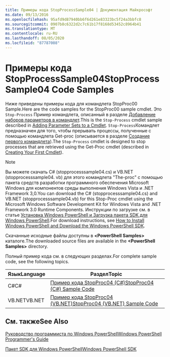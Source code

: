 ```yaml
---
title: Примеры кода StopProcessSample04 | Документация Майкрософт
ms.date: 09/13/2016
ms.openlocfilehash: 95afd9d87940bb6f6d261e83323bc5f24a3bbfc8
ms.sourcegitcommit: 0907b8c6322d2c7c61b17f8168d53452c8964b41
ms.translationtype: MT
ms.contentlocale: ru-RU
ms.lasthandoff: 08/05/2020
ms.locfileid: "87787008"
---
```

# <a name="stopprocesssample04-code-samples"></a><span data-ttu-id="62893-102">Примеры кода StopProcessSample04</span><span class="sxs-lookup"><span data-stu-id="62893-102">StopProcessSample04 Code Samples</span></span>

<span data-ttu-id="62893-103">Ниже приведены примеры кода для командлета StopProc00 Sample.</span><span class="sxs-lookup"><span data-stu-id="62893-103">Here are the code samples for the StopProc00 sample cmdlet.</span></span> <span data-ttu-id="62893-104">Это `Stop-Process` Пример командлета, описанный в разделе [Добавление наборов параметров в командлет](../cmdlet/adding-parameter-sets-to-a-cmdlet.md).</span><span class="sxs-lookup"><span data-stu-id="62893-104">This is the `Stop-Process` cmdlet sample described in [Adding Parameter Sets to a Cmdlet](../cmdlet/adding-parameter-sets-to-a-cmdlet.md).</span></span> <span data-ttu-id="62893-105">`Stop-Process`Командлет предназначен для того, чтобы прерывать процессы, полученные с помощью командлета Get-proc (описывается в разделе [Создание первого командлета](../cmdlet/creating-a-cmdlet-without-parameters.md)).</span><span class="sxs-lookup"><span data-stu-id="62893-105">The `Stop-Process` cmdlet is designed to stop processes that are retrieved using the Get-Proc cmdlet (described in [Creating Your First Cmdlet](../cmdlet/creating-a-cmdlet-without-parameters.md)).</span></span>

> [!NOTE]
> <span data-ttu-id="62893-106">Вы можете скачать C# (stopprocesssample04.cs) и VB.NET (stopprocesssample04. vb) для этого командлета "The-proc" с помощью пакета средств разработки программного обеспечения Microsoft Windows для компонентов среды выполнения Windows Vista и .NET Framework 3,0.</span><span class="sxs-lookup"><span data-stu-id="62893-106">You can download the C# (stopprocesssample04.cs) and VB.NET (stopprocesssample04.vb) for this Stop-Proc cmdlet using the Microsoft Windows Software Development Kit for Windows Vista and .NET Framework 3.0 Runtime Components.</span></span> <span data-ttu-id="62893-107">Инструкции по загрузке см. в статье [Установка Windows PowerShell и Загрузка пакета SDK для Windows PowerShell](/powershell/scripting/developer/installing-the-windows-powershell-sdk).</span><span class="sxs-lookup"><span data-stu-id="62893-107">For download instructions, see [How to Install Windows PowerShell and Download the Windows PowerShell SDK](/powershell/scripting/developer/installing-the-windows-powershell-sdk).</span></span>
>
> <span data-ttu-id="62893-108">Скачанные исходные файлы доступны в **\<PowerShell Samples>** каталоге.</span><span class="sxs-lookup"><span data-stu-id="62893-108">The downloaded source files are available in the **\<PowerShell Samples>** directory.</span></span>

<span data-ttu-id="62893-109">Полный пример кода см. в следующих разделах.</span><span class="sxs-lookup"><span data-stu-id="62893-109">For complete sample code, see the following topics.</span></span>

|<span data-ttu-id="62893-110">Язык</span><span class="sxs-lookup"><span data-stu-id="62893-110">Language</span></span>|<span data-ttu-id="62893-111">Раздел</span><span class="sxs-lookup"><span data-stu-id="62893-111">Topic</span></span>|
|--------------|-----------|
|<span data-ttu-id="62893-112">C#</span><span class="sxs-lookup"><span data-stu-id="62893-112">C#</span></span>|[<span data-ttu-id="62893-113">Пример кода StopProc04 (C#)</span><span class="sxs-lookup"><span data-stu-id="62893-113">StopProc04 (C#) Sample Code</span></span>](./stopprocesssample04-csharp-sample-code.md)|
|<span data-ttu-id="62893-114">VB.NET</span><span class="sxs-lookup"><span data-stu-id="62893-114">VB.NET</span></span>|[<span data-ttu-id="62893-115">Пример кода StopProc04 (VB.NET)</span><span class="sxs-lookup"><span data-stu-id="62893-115">StopProc04 (VB.NET) Sample Code</span></span>](./stopprocesssample04-vb-net-sample-code.md)|

## <a name="see-also"></a><span data-ttu-id="62893-116">См. также</span><span class="sxs-lookup"><span data-stu-id="62893-116">See Also</span></span>

[<span data-ttu-id="62893-117">Руководство программиста по Windows PowerShell</span><span class="sxs-lookup"><span data-stu-id="62893-117">Windows PowerShell Programmer's Guide</span></span>](./windows-powershell-programmer-s-guide.md)

[<span data-ttu-id="62893-118">Пакет SDK для Windows PowerShell</span><span class="sxs-lookup"><span data-stu-id="62893-118">Windows PowerShell SDK</span></span>](../windows-powershell-reference.md)
